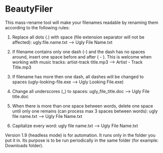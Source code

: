 # BeautyFiler
This mass-rename tool will make your filenames readable by renaming them according to the following rules:

1. Replace all dots (.) with space (file extension separator will not be affected): ugly.file.name.txt --> Ugly File Name.txt

2. If filename contains only one dash (-) and the dash has no spaces around, insert one space before and after ( - ). This is welcome when working with music tracks: artist-track title.mp3 --> Artist - Track Title.mp3

3. If filename has more then one dash, all dashes will be changed to spaces (ugly-looking-file.exe --> Ugly Looking File.exe)

4. Change all underscores (_) to spaces: ugly_file_title.doc --> Ugly File title.doc

5. When there is more than one space between words, delete one space until only one remains (can process max 3 spaces between words): ugly   file  name.txt --> Ugly File Name.txt

6. Capitalize every word: ugly file name.txt --> Ugly File Name.txt


Version 1.9 (headless mode) is for automation.
It runs only in the folder you put it in.
Its purpose is to be run periodically in the same folder (for example: Downloads folder).